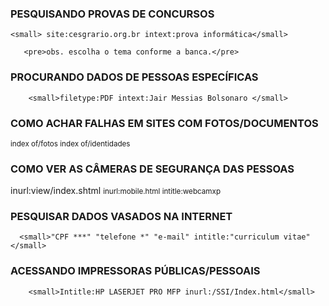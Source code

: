 <!DOCTYPE html>
<html lang="pt-br">
<head>
    <meta charset="UTF-8">
    <meta http-equiv="X-UA-Compatible" content="IE=edge">
    <meta name="viewport" content="width=device-width, initial-scale=1.0">
    <title>GOOGLE HACKINT</title>
</head>
<body>
    <h3>PESQUISANDO PROVAS DE CONCURSOS</h3>
    
    <small> site:cesgrario.org.br intext:prova informática</small>   

       <pre>obs. escolha o tema conforme a banca.</pre> 

<h3>PROCURANDO DADOS DE PESSOAS ESPECÍFICAS </h3>   

        <small>filetype:PDF intext:Jair Messias Bolsonaro </small>

<h3>COMO ACHAR FALHAS EM SITES COM FOTOS/DOCUMENTOS</h3>
<small> index of/fotos </small>
<small> index of/identidades</small>


<h3>COMO VER AS CÂMERAS DE SEGURANÇA DAS PESSOAS </h3>

<smal>inurl:view/index.shtml </smal>
<small>inurl:mobile.html intitle:webcamxp</small>
        
        
<h3>PESQUISAR DADOS VASADOS NA INTERNET </h3>

      <small>"CPF ***" "telefone *" "e-mail" intitle:"curriculum vitae"</small> 

<h3>ACESSANDO IMPRESSORAS PÚBLICAS/PESSOAIS </h3>

        <small>Intitle:HP LASERJET PRO MFP inurl:/SSI/Index.html</small>

</body>
</html>
